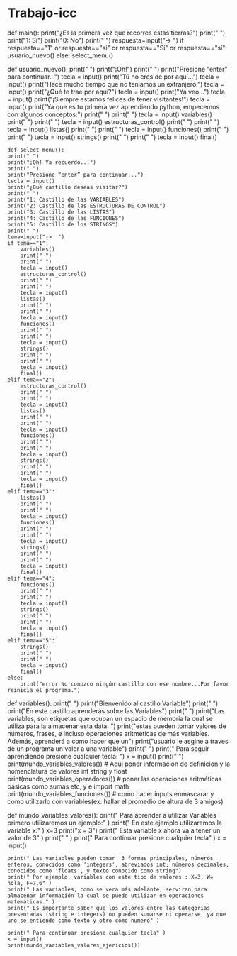 # Trabajo-icc
def main():
    print("¿Es la primera vez que recorres estas tierras?")
    print(" ")
    print("1: Sí")
    print("0: No")
    print(" ")
    respuesta=input("->  ")
    if respuesta=="1" or respuesta=="si" or respuesta=="Sí" or respuesta=="sí":
        usuario_nuevo()
    else:
        select_menu()

def usuario_nuevo():
    print(" ")
    print("¡Oh!")
    print(" ")
    print("Presione “enter” para continuar...")
    tecla = input()
    print("Tú no eres de por aquí...")
    tecla = input()
    print("Hace mucho tiempo que no teníamos un extranjero.")
    tecla = input()
    print("¿Qué te trae por aquí?")
    tecla = input()
    print("Ya veo...")
    tecla = input()
    print("¡Siempre estamos felices de tener visitantes!")
    tecla = input()
    print("Ya que es tu primera vez aprendiendo python, empecemos con algunos conceptos:")
    print(" ")
    print(" ")
    tecla = input()
    variables()
    print(" ")
    print(" ")
    tecla = input()
    estructuras_control()
    print(" ")
    print(" ")
    tecla = input()
    listas()
    print(" ")
    print(" ")
    tecla = input()
    funciones()
    print(" ")
    print(" ")
    tecla = input()
    strings()
    print(" ")
    print(" ")
    tecla = input()
    final()
    
    
    def select_menu():
    print(" ")
    print("¡Oh! Ya recuerdo...")
    print(" ")
    print("Presione “enter” para continuar...")
    tecla = input()
    print("¿Qué castillo deseas visitar?")
    print(" ")
    print("1: Castillo de las VARIABLES")
    print("2: Castillo de las ESTRUCTURAS DE CONTROL")
    print("3: Castillo de las LISTAS")
    print("4: Castillo de las FUNCIONES")
    print("5: Castillo de los STRINGS")
    print(" ")
    tema=input("->  ")
    if tema=="1":
        variables()
        print(" ")
        print(" ")
        tecla = input()
        estructuras_control()
        print(" ")
        print(" ")
        tecla = input()
        listas()
        print(" ")
        print(" ")
        tecla = input()
        funciones()
        print(" ")
        print(" ")
        tecla = input()
        strings()
        print(" ")
        print(" ")
        tecla = input()
        final()
    elif tema=="2":
        estructuras_control()
        print(" ")
        print(" ")
        tecla = input()
        listas()
        print(" ")
        print(" ")
        tecla = input()
        funciones()
        print(" ")
        print(" ")
        tecla = input()
        strings()
        print(" ")
        print(" ")
        tecla = input()
        final()
    elif tema=="3":
        listas()
        print(" ")
        print(" ")
        tecla = input()
        funciones()
        print(" ")
        print(" ")
        tecla = input()
        strings()
        print(" ")
        print(" ")
        tecla = input()
        final()
    elif tema=="4":
        funciones()
        print(" ")
        print(" ")
        tecla = input()
        strings()
        print(" ")
        print(" ")
        tecla = input()
        final()
    elif tema=="5":
        strings()
        print(" ")
        print(" ")
        tecla = input()
        final()
    else:
        print("error No conozco ningún castillo con ese nombre...Por favor reinicia el programa.")

def variables():
    print(" ")
    print("Bienvenido al castillo Variable")
    print("  ")
    print("En este castillo aprenderás sobre las Variables")
    print("  ")
    print("Las variables, son etiquetas que ocupan un espacio de memoria la cual se utiliza para la almacenar esta data. ")
    print("estas pueden tomar valores de números, frases, e incluso operaciones aritméticas de más variables. Además, aprenderá a como hacer que un")
    print("usuario le asgine a traves de un programa un valor a una variable")
    print("  ")
    print(" Para seguir aprendiendo presione cualquier tecla: ")
    x = input()
    print("  ")
    print(mundo_variables_valores())  # Aqui poner informacion de definicion y la nomenclatura de valores int string y float
    print(mundo_variables_operadores())  # poner las operaciones aritméticas básicas como sumas etc, y  e import math
    print(mundo_variables_funciones())  # como hacer inputs enmascarar y como utilizarlo con variables(ex: hallar el promedio de altura de 3 amigos)

def mundo_variables_valores():
    print(" Para aprender a utilizar Variables primero utilizaremos un ejemplo:" )
    print(" En este ejemplo utilizaremos la variable x:" )
    x=3
    print("x = 3")
    print(" Esta variable x ahora va a tener un valor de 3" )
    print("  " )
    print(" Para continuar presione cualquier tecla" )
    x = input()

    print(" Las variables pueden tomar  3 formas principales, números enteros, conocidos como 'integers', abreviados int; números decimales, conocidos como 'floats', y texto conocido como string")
    print(" Por ejemplo, variables con este tipo de valores : X=3, W= hola, F=7.6" )
    print(" Las variables, como se vera más adelante, serviran para almacenar información la cual se puede utilizar en operaciones matemáticas." )
    print(" Es importante saber que los valores entre las Categorias presentadas (string e integers) no pueden sumarse ni operarse, ya que uno se entiende como texto y otro como numero" )

    print(" Para continuar presione cualquier tecla" )
    x = input()
    print(mundo_variables_valores_ejericios())

